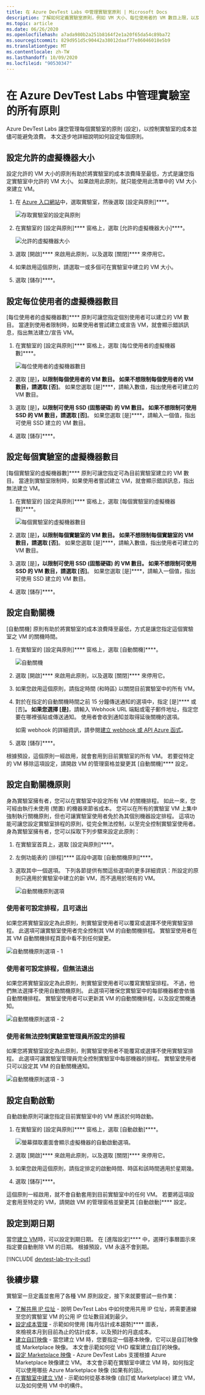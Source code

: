 ```yaml
---
title: 在 Azure DevTest Labs 中管理實驗室原則 | Microsoft Docs
description: 了解如何定義實驗室原則，例如 VM 大小、每位使用者的 VM 數目上限，以及自動關機。
ms.topic: article
ms.date: 06/26/2020
ms.openlocfilehash: a7ada980b2a251b8164f2e1a20f65da54c89ba72
ms.sourcegitcommit: 829d951d5c90442a38012daaf77e86046018e5b9
ms.translationtype: MT
ms.contentlocale: zh-TW
ms.lasthandoff: 10/09/2020
ms.locfileid: "90530347"
---
```

# <a name="manage-all-policies-for-a-lab-in-azure-devtest-labs"></a>在 Azure DevTest Labs 中管理實驗室的所有原則

Azure DevTest Labs 讓您管理每個實驗室的原則 (設定)，以控制實驗室的成本並儘可能避免浪費。 本文逐步地詳細說明如何設定每個原則。  

## <a name="set-allowed-virtual-machine-sizes"></a>設定允許的虛擬機器大小
設定允許的 VM 大小的原則有助於將實驗室的成本浪費降至最低，方式是讓您指定實驗室中允許的 VM 大小。 如果啟用此原則，就只能使用此清單中的 VM 大小來建立 VM。

1. 在 [Azure 入口網站](https://go.microsoft.com/fwlink/p/?LinkID=525040)中，選取實驗室，然後選取 [設定與原則]****。

    ![存取實驗室的設定與原則](./media/devtest-lab-set-lab-policy/policies-menu.png)

1. 在實驗室的 [設定與原則]**** 窗格上，選取 [允許的虛擬機器大小]****。
   
    ![允許的虛擬機器大小](./media/devtest-lab-set-lab-policy/allowed-vm-sizes.png)

1. 選取 [開啟]**** 來啟用此原則，以及選取 [關閉]**** 來停用它。

1. 如果啟用這個原則，請選取一或多個可在實驗室中建立的 VM 大小。

1. 選取 [儲存]****。

## <a name="set-virtual-machines-per-user"></a>設定每位使用者的虛擬機器數目
[每位使用者的虛擬機器數]**** 原則可讓您指定個別使用者可以建立的 VM 數目。 當達到使用者限制時，如果使用者嘗試建立或宣告 VM，就會顯示錯誤訊息，指出無法建立/宣告 VM。 

1. 在實驗室的 [設定與原則]**** 窗格上，選取 [每位使用者的虛擬機器數]****。
   
    ![每位使用者的虛擬機器數目](./media/devtest-lab-set-lab-policy/max-vms-per-user.png)

1. 選取 [是]****，以限制每個使用者的 VM 數目。 如果不想限制每個使用者的 VM 數目，請選取 [否]****。 如果您選取 [是]****，請輸入數值，指出使用者可建立的 VM 數目。 

1. 選取 [是]****，以限制可使用 SSD (固態硬碟) 的 VM 數目。 如果不想限制可使用 SSD 的 VM 數目，請選取 [否]****。 如果您選取 [是]****，請輸入一個值，指出可使用 SSD 建立的 VM 數目。 

1. 選取 [儲存]****。

## <a name="set-virtual-machines-per-lab"></a>設定每個實驗室的虛擬機器數目
[每個實驗室的虛擬機器數]**** 原則可讓您指定可為目前實驗室建立的 VM 數目。 當達到實驗室限制時，如果使用者嘗試建立 VM，就會顯示錯誤訊息，指出無法建立 VM。 

1. 在實驗室的 [設定與原則]**** 窗格上，選取 [每個實驗室的虛擬機器數]****。
   
    ![每個實驗室的虛擬機器數目](./media/devtest-lab-set-lab-policy/max-vms-per-lab.png)

1. 選取 [是]****，以限制每個實驗室的 VM 數目。 如果不想限制每個實驗室的 VM 數目，請選取 [否]****。 如果您選取 [是]****，請輸入數值，指出使用者可建立的 VM 數目。 

1. 選取 [是]****，以限制可使用 SSD (固態硬碟) 的 VM 數目。 如果不想限制可使用 SSD 的 VM 數目，請選取 [否]****。 如果您選取 [是]****，請輸入一個值，指出可使用 SSD 建立的 VM 數目。 

1. 選取 [儲存]****。

## <a name="set-auto-shutdown"></a>設定自動關機
[自動關機] 原則有助於將實驗室的成本浪費降至最低，方式是讓您指定這個實驗室之 VM 的關機時間。

1. 在實驗室的 [設定與原則]**** 窗格上，選取 [自動關機]****。
   
    ![自動關機](./media/devtest-lab-set-lab-policy/auto-shutdown.png)

1. 選取 [開啟]**** 來啟用此原則，以及選取 [關閉]**** 來停用它。

1. 如果您啟用這個原則，請指定時間 (和時區) 以關閉目前實驗室中的所有 VM。

1. 對於在指定的自動關機時間之前 15 分鐘傳送通知的選項中，指定 [是]**** 或 [否]****。 如果您選擇 [是]****，請輸入 Webhook URL 端點或電子郵件地址，指定您要在哪裡張貼或傳送通知。 使用者會收到通知並取得延後關機的選項。

   如需 webhook 的詳細資訊，請參閱[建立 webhook 或 API Azure 函式](../azure-functions/functions-bindings-http-webhook.md)。 

1. 選取 [儲存]****。

根據預設，這個原則一經啟用，就會套用到目前實驗室的所有 VM。 若要從特定的 VM 移除這項設定，請開啟 VM 的管理窗格並變更其 [自動關機]**** 設定。

## <a name="set-auto-shutdown-policy"></a>設定自動關機原則
身為實驗室擁有者，您可以在實驗室中設定所有 VM 的關機排程。 如此一來，您可經由執行未使用 (閒置) 的機器來節省成本。 您可以在所有的實驗室 VM 上集中強制執行關機原則，但也可讓實驗室使用者免於為其個別機器設定排程。 這項功能可讓您設定實驗室排程的原則，從完全無法控制，以至完全控制實驗室使用者。 身為實驗室擁有者，您可以採取下列步驟來設定此原則：

1. 在實驗室首頁上，選取 [設定與原則]****。
2. 左側功能表的 [排程]**** 區段中選取 [自動關機原則]****。
3. 選取其中一個選項。 下列各節提供有關這些選項的更多詳細資訊：所設定的原則只適用於實驗室中建立的新 VM，而不適用於現有的 VM。 

    ![自動關機原則選項](./media/devtest-lab-set-lab-policy/auto-shutdown-policy-options.png)

### <a name="user-sets-a-schedule-and-can-opt-out"></a>使用者可設定排程，且可退出
如果您將實驗室設定為此原則，則實驗室使用者可以覆寫或選擇不使用實驗室排程。 此選項可讓實驗室使用者完全控制其 VM 的自動關機排程。 實驗室使用者在其 VM 自動關機排程頁面中看不到任何變更。

![自動關機原則選項 - 1](./media/devtest-lab-set-lab-policy/auto-shutdown-policy-option-1.png)

### <a name="user-sets-a-schedule-and-cannot-opt-out"></a>使用者可設定排程，但無法退出
如果您將實驗室設定為此原則，則實驗室使用者可以覆寫實驗室排程。 不過，他們無法選擇不使用自動關機原則。 此選項可確保您實驗室中的每部機器都會依循自動關機排程。 實驗室使用者可以更新其 VM 的自動關機排程，以及設定關機通知。

![自動關機原則選項 - 2](./media/devtest-lab-set-lab-policy/auto-shutdown-policy-option-2.png)

### <a name="user-has-no-control-over-the-schedule-set-by-lab-admin"></a>使用者無法控制實驗室管理員所設定的排程
如果您將實驗室設定為此原則，則實驗室使用者不能覆寫或選擇不使用實驗室排程。 此選項可讓實驗室管理員完全控制實驗室中每部機器的排程。 實驗室使用者只可以設定其 VM 的自動關機通知。

![自動關機原則選項 - 3](./media/devtest-lab-set-lab-policy/auto-shutdown-policy-option-3.png)

## <a name="set-autostart"></a>設定自動啟動
自動啟動原則可讓您指定目前實驗室中的 VM 應該於何時啟動。  

1. 在實驗室的 [設定與原則]**** 窗格上，選取 [自動啟動]****。
   
    ![螢幕擷取畫面會顯示虛擬機器的自動啟動選項。](./media/devtest-lab-set-lab-policy/auto-start.png)

2. 選取 [開啟]**** 來啟用此原則，以及選取 [關閉]**** 來停用它。

3. 如果您啟用這個原則，請指定排定的啟動時間、時區和該時間適用於星期幾。 

4. 選取 [儲存]****。

這個原則一經啟用，就不會自動套用到目前實驗室中的任何 VM。 若要將這項設定套用至特定的 VM，請開啟 VM 的管理窗格並變更其 [自動啟動]**** 設定。

## <a name="set-expiration-date"></a>設定到期日期
當您[建立 VM](devtest-lab-add-vm.md)時，可以設定到期日期。 在 [進階設定]**** 中，選擇行事曆圖示來指定要自動刪除 VM 的日期。 根據預設，VM 永遠不會到期。

[!INCLUDE [devtest-lab-try-it-out](../../includes/devtest-lab-try-it-out.md)]

## <a name="next-steps"></a>後續步驟
實驗室一旦定義並套用了各種 VM 原則設定，接下來就要嘗試一些作業：

* [了解共用 IP 位址](devtest-lab-shared-ip.md) - 說明 DevTest Labs 中如何使用共用 IP 位址，將需要連線至您的實驗室 VM 的公用 IP 位址數目減到最少。
* [設定成本管理](devtest-lab-configure-cost-management.md) - 示範如何使用 [每月估計成本趨勢]**** 圖表，  
  來檢視本月到目前為止的估計成本，以及預計的月底成本。
* [建立自訂映像](devtest-lab-create-template.md) - 當您建立 VM 時，您要指定一個基本映像，它可以是自訂映像或 Marketplace 映像。 本文會示範如何從 VHD 檔案建立自訂的映像。
* [設定 Marketplace 映像](devtest-lab-configure-marketplace-images.md) - Azure DevTest Labs 支援根據 Azure Marketplace 映像建立 VM。 本文會示範在實驗室中建立 VM 時，如何指定可以使用哪些 Azure Marketplace 映像 (如果有的話)。
* [在實驗室中建立 VM](devtest-lab-add-vm.md) - 示範如何從基本映像 (自訂或 Marketplace) 建立 VM，以及如何使用 VM 中的構件。
